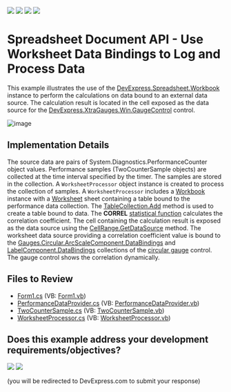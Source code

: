 <!-- default badges list -->
![](https://img.shields.io/endpoint?url=https://codecentral.devexpress.com/api/v1/VersionRange/128613015/17.1.3%2B)
[![](https://img.shields.io/badge/Open_in_DevExpress_Support_Center-FF7200?style=flat-square&logo=DevExpress&logoColor=white)](https://supportcenter.devexpress.com/ticket/details/T520862)
[![](https://img.shields.io/badge/📖_How_to_use_DevExpress_Examples-e9f6fc?style=flat-square)](https://docs.devexpress.com/GeneralInformation/403183)
[![](https://img.shields.io/badge/💬_Leave_Feedback-feecdd?style=flat-square)](#does-this-example-address-your-development-requirementsobjectives)
<!-- default badges end -->

# Spreadsheet Document API - Use Worksheet Data Bindings to Log and Process Data

This example illustrates the use of the [DevExpress.Spreadsheet.Workbook](https://docs.devexpress.com/OfficeFileAPI/DevExpress.Spreadsheet.Workbook) instance to perform the calculations on data bound to an external data source. The calculation result is located in the cell exposed as the data source for the [DevExpress.XtraGauges.Win.GaugeControl](https://docs.devexpress.com/WindowsForms/DevExpress.XtraGauges.Win.GaugeControl) control.


![image](./media/18d40212-460e-11e7-80c0-00155d624807.png)

## Implementation Details

The source data are pairs of System.Diagnostics.PerformanceCounter object values. Performance samples (TwoCounterSample objects) are collected at the time interval specified by the timer. The samples are stored in the collection. A `WorksheetProcessor` object instance is created to process the collection of samples. A `WorksheetProcessor` includes a [Workbook](https://docs.devexpress.com/OfficeFileAPI/DevExpress.Spreadsheet.Workbook)  instance with a [Worksheet](https://docs.devexpress.com/OfficeFileAPI/DevExpress.Spreadsheet.Worksheet) sheet containing a table bound to the performance data collection. The [TableCollection.Add](https://docs.devexpress.com/OfficeFileAPI/devexpress.spreadsheet.tablecollection.add.overloads) method is used to create a table bound to data.
The **CORREL** [statistical function](https://docs.devexpress.com/OfficeFileAPI/15067/spreadsheet-document-api/formulas/functions/statistical-functions) calculates the correlation coefficient. The cell containing the calculation result is exposed as the data source using the [CellRange.GetDataSource](https://docs.devexpress.com/OfficeFileAPI/DevExpress.Spreadsheet.CellRange.GetDataSource.overloads) method.
The worksheet data source providing a correlation coefficient value is bound to the [Gauges.Circular.ArcScaleComponent.DataBindings](https://docs.devexpress.com/WindowsForms/DevExpress.XtraGauges.Win.Gauges.Circular.ArcScaleComponent.DataBindings) and [LabelComponent.DataBindings](https://docs.devexpress.com/WindowsForms/DevExpress.XtraGauges.Win.Base.LabelComponent.DataBindings) collections of the [circular gauge](https://docs.devexpress.com/WindowsForms/18225/controls-and-libraries/gauges/concepts/gauge-types/circular-gauges) control. The gauge control shows the correlation dynamically.

## Files to Review

* [Form1.cs](./CS/PerformanceCounterCorrelationExample/Form1.cs) (VB: [Form1.vb](./VB/PerformanceCounterCorrelationExample/Form1.vb))
* [PerformanceDataProvider.cs](./CS/PerformanceCounterCorrelationExample/PerformanceDataProvider.cs) (VB: [PerformanceDataProvider.vb](./VB/PerformanceCounterCorrelationExample/PerformanceDataProvider.vb))
* [TwoCounterSample.cs](./CS/PerformanceCounterCorrelationExample/TwoCounterSample.cs) (VB: [TwoCounterSample.vb](./VB/PerformanceCounterCorrelationExample/TwoCounterSample.vb))
* [WorksheetProcessor.cs](./CS/PerformanceCounterCorrelationExample/WorksheetProcessor.cs) (VB: [WorksheetProcessor.vb](./VB/PerformanceCounterCorrelationExample/WorksheetProcessor.vb))
<!-- feedback -->
## Does this example address your development requirements/objectives?

[<img src="https://www.devexpress.com/support/examples/i/yes-button.svg"/>](https://www.devexpress.com/support/examples/survey.xml?utm_source=github&utm_campaign=spreadsheet-document-api-use-worksheet-data-bindings-to-process-data&~~~was_helpful=yes) [<img src="https://www.devexpress.com/support/examples/i/no-button.svg"/>](https://www.devexpress.com/support/examples/survey.xml?utm_source=github&utm_campaign=spreadsheet-document-api-use-worksheet-data-bindings-to-process-data&~~~was_helpful=no)

(you will be redirected to DevExpress.com to submit your response)
<!-- feedback end -->
